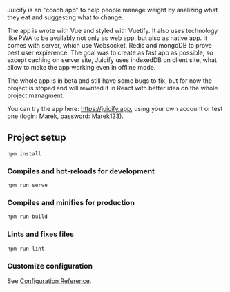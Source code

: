 Juicify is an "coach app" to help people manage weight by analizing what they eat and suggesting what to change.

The app is wrote with Vue and styled with Vuetify. It also uses technology like PWA to be availably not only as web app, but also as native app. It comes with server, which use Websocket, Redis and mongoDB to prove best user expierence. The goal was to create as fast app as possible, so except caching on server site, Juicify uses indexedDB on client site, what allow to make the app working even in offline mode.

The whole app is in beta and still have some bugs to fix, but for now the project is stoped and will rewrited it in React with better idea on the whole project managment.

You can try the app here: https://juicify.app, using your own account or test one (login: Marek, password: Marek123).

## Project setup
```
npm install
```

### Compiles and hot-reloads for development
```
npm run serve
```

### Compiles and minifies for production
```
npm run build
```

### Lints and fixes files
```
npm run lint
```

### Customize configuration
See [Configuration Reference](https://cli.vuejs.org/config/).
